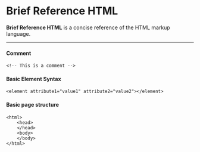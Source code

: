 # Brief Reference HTML

**Brief Reference HTML** is a concise reference of the HTML markup language.

---

#### Comment
```
<!-- This is a comment -->
```

#### Basic Element Syntax
```
<element attribute1="value1" attribute2="value2"></element>
```

#### Basic page structure
```
<html>
    <head>
    </head>
    <body>
    </body>
</html>
```
